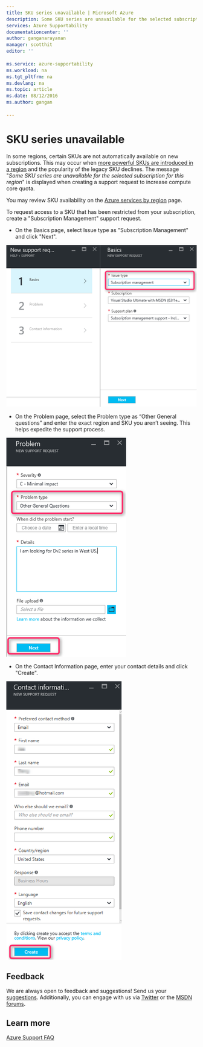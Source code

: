 ```yaml
---
title: SKU series unavailable | Microsoft Azure
description: Some SKU series are unavailable for the selected subscription for this region.
services: Azure Supportability
documentationcenter: ''
author: ganganarayanan
manager: scotthit
editor: ''

ms.service: azure-supportability
ms.workload: na
ms.tgt_pltfrm: na
ms.devlang: na
ms.topic: article
ms.date: 08/12/2016
ms.author: gangan

---
```

# SKU series unavailable
In some regions, certain SKUs are not automatically available on new subscriptions.  This may occur when [more powerful SKUs are introduced in a region](https://azure.microsoft.com/updates/announcing-new-dv2-series-virtual-machine-size/) and the popularity of the legacy SKU declines.
The message "*Some SKU series are unavailable for the selected subscription for this region*" is displayed when creating a support request to increase compute core quota.

You may review SKU availability on the [Azure services by region](https://azure.microsoft.com/regions/#services) page. 

To request access to a SKU that has been restricted from your subscription, create a "Subscription Management" support request.

* On the Basics page, select Issue type as "Subscription Management" and click "Next".

![Basics blade](./media/SKU-series-unavailable/BasicsSubMgmt.png)

* On the Problem page, select the Problem type as “Other General questions” and enter the exact region and SKU you aren’t seeing.
  This helps expedite the support process.

![Problem](./media/SKU-series-unavailable/ProblemSubMgmt.png)

* On the Contact Information page, enter your contact details and click "Create".

![Contact Information](./media/SKU-series-unavailable/ContactInformation.png)

## Feedback
We are always open to feedback and suggestions! Send us your [suggestions](https://feedback.azure.com/forums/266794-support-feedback). Additionally, you can engage with us via [Twitter](https://twitter.com/azuresupport) or the [MSDN forums](https://social.msdn.microsoft.com/Forums/azure).

## Learn more
[Azure Support FAQ](https://azure.microsoft.com/support/faq)

